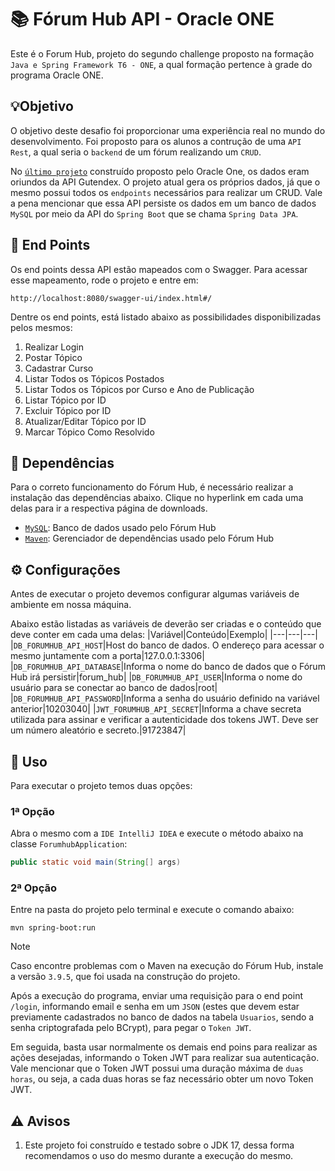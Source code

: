 # 📚 Fórum Hub API - Oracle ONE
Este é o Forum Hub, projeto do segundo challenge proposto na formação `Java e Spring Framework T6 - ONE`, a qual formação pertence à grade do programa Oracle ONE.

## 💡Objetivo
O objetivo deste desafio foi proporcionar uma experiência real no mundo do desenvolvimento. Foi proposto para os alunos a contrução de uma `API Rest`, a qual seria o `backend` de um fórum realizando um `CRUD`.

No [`último projeto`](https://github.com/gPagio/bootcamp-oracle-alura-challenge-literalura) construído proposto pelo Oracle One, os dados eram oriundos da API Gutendex. O projeto atual gera os próprios dados, já que o mesmo possui todos os `endpoints` necessários para realizar um CRUD. Vale a pena mencionar que essa API persiste os dados em um banco de dados `MySQL` por meio da API do `Spring Boot` que se chama `Spring Data JPA`.

## 📝 End Points
Os end points dessa API estão mapeados com o Swagger. Para acessar esse mapeamento, rode o projeto e entre em:

```
http://localhost:8080/swagger-ui/index.html#/
```

Dentre os end points, está listado abaixo as possibilidades disponibilizadas pelos mesmos:

1. Realizar Login
1. Postar Tópico
1. Cadastrar Curso
1. Listar Todos os Tópicos Postados
1. Listar Todos os Tópicos por Curso e Ano de Publicação
1. Listar Tópico por ID
1. Excluir Tópico por ID
1. Atualizar/Editar Tópico por ID
1. Marcar Tópico Como Resolvido

## 📌 Dependências
Para o correto funcionamento do Fórum Hub, é necessário realizar a instalação das dependências abaixo. Clique no hyperlink em cada uma delas para ir a respectiva página de downloads.
 - [`MySQL`](https://dev.mysql.com/downloads/installer/): Banco de dados usado pelo Fórum Hub
 - [`Maven`](https://maven.apache.org/install.html): Gerenciador de dependências usado pelo Fórum Hub

## ⚙️ Configurações
Antes de executar o projeto devemos configurar algumas variáveis de ambiente em nossa máquina.

Abaixo estão listadas as variáveis de deverão ser criadas e o conteúdo que deve conter em cada uma delas:
|Variável|Conteúdo|Exemplo|
|---|---|---|
|`DB_FORUMHUB_API_HOST`|Host do banco de dados. O endereço para acessar o mesmo juntamente com a porta|127.0.0.1:3306|
|`DB_FORUMHUB_API_DATABASE`|Informa o nome do banco de dados que o Fórum Hub irá persistir|forum_hub|
|`DB_FORUMHUB_API_USER`|Informa o nome do usuário para se conectar ao banco de dados|root|
|`DB_FORUMHUB_API_PASSWORD`|Informa a senha do usuário definido na variável anterior|10203040|
|`JWT_FORUMHUB_API_SECRET`|Informa a chave secreta utilizada para assinar e verificar a autenticidade dos tokens JWT. Deve ser um número aleatório e secreto.|91723847|

## 🚀 Uso
Para executar o projeto temos duas opções:

### 1ª Opção
Abra o mesmo com a `IDE IntelliJ IDEA` e execute o método abaixo na classe `ForumhubApplication`:

``` Java
public static void main(String[] args)
```


### 2ª Opção
Entre na pasta do projeto pelo terminal e execute o comando abaixo:

```
mvn spring-boot:run
```
> [!NOTE]
> Caso encontre problemas com o Maven na execução do Fórum Hub, instale a versão `3.9.5`, que foi usada na construção do projeto.

Após a execução do programa, enviar uma requisição para o end point `/login`, informando email e senha em um `JSON` (estes que devem estar previamente cadastrados no banco de dados na tabela `Usuarios`, sendo a senha criptografada pelo BCrypt), para pegar o `Token JWT`.

Em seguida, basta usar normalmente os demais end poins para realizar as ações desejadas, informando o Token JWT para realizar sua autenticação. Vale mencionar que o Token JWT possui uma duração máxima de `duas horas`, ou seja, a cada duas horas se faz necessário obter um novo Token JWT.

## ⚠️ Avisos
1. Este projeto foi construído e testado sobre o JDK 17, dessa forma recomendamos o uso do mesmo durante a execução do mesmo.
